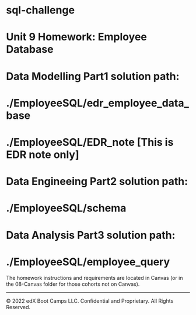# sql-challenge
# Unit 9 Homework: Employee Database


# Data Modelling Part1 solution path:
# ./EmployeeSQL/edr_employee_data_base
# ./EmployeeSQL/EDR_note [This is EDR note only]

# Data Engineeing Part2 solution path:
# ./EmployeeSQL/schema

# Data Analysis Part3 solution path:
# ./EmployeeSQL/employee_query

The homework instructions and requirements are located in Canvas (or in the 08-Canvas folder for those cohorts not on Canvas).

---

© 2022 edX Boot Camps LLC. Confidential and Proprietary. All Rights Reserved.